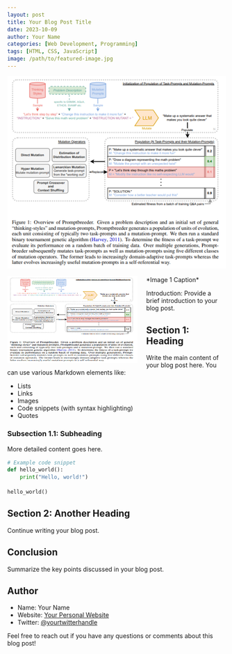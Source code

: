 ```yaml
---
layout: post
title: Your Blog Post Title
date: 2023-10-09
author: Your Name
categories: [Web Development, Programming]
tags: [HTML, CSS, JavaScript]
image: /path/to/featured-image.jpg
---
```


![Featured Image](/assets_files/blogs/2023-10-09-prompbreeder/framework.png)

<img src="/assets_files/blogs/2023-10-09-prompbreeder/framework.png" alt="Image 1" width="300" height="200" style="float: left; margin-right: 20px;">
*Image 1 Caption*

Introduction: Provide a brief introduction to your blog post.

## Section 1: Heading

Write the main content of your blog post here. You can use various Markdown elements like:

- Lists
- Links
- Images
- Code snippets (with syntax highlighting)
- Quotes

### Subsection 1.1: Subheading

More detailed content goes here.

```python
# Example code snippet
def hello_world():
    print("Hello, world!")

hello_world()
```

## Section 2: Another Heading

Continue writing your blog post.

## Conclusion

Summarize the key points discussed in your blog post.

## Author

- Name: Your Name
- Website: [Your Personal Website](https://yourwebsite.com)
- Twitter: [@yourtwitterhandle](https://twitter.com/yourtwitterhandle)

Feel free to reach out if you have any questions or comments about this blog post!
